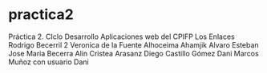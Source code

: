 # practica2
Práctica 2. CIclo Desarrollo Aplicaciones web del CPIFP Los Enlaces
Rodrigo Becerril 2
Veronica de la Fuente
Alhoceima Ahamjik
Alvaro Esteban
Jose Maria Becerra
Alin Cristea
Arasanz
Diego Castillo Gómez
Dani Marcos Muñoz con usuario Dani
